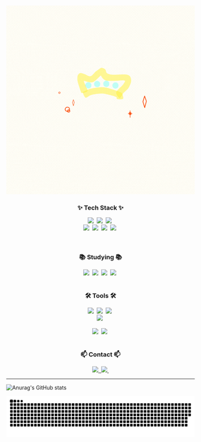 <!--타이틀 부분-->
<div align="center">
  <img src="./HEllo.gif"/>
</div> 
 
<!--내용 부분-->
<h3 align="center">✨ Tech Stack ✨</h3>
<div align="center">
  <img src="https://img.shields.io/badge/javascript-F7DF1E.svg?style=for-the-badge&logo=javascript&logoColor=20232a" />&nbsp
   <img src="https://img.shields.io/badge/Node.js-5FA04E.svg?style=for-the-badge&logo=node.js&logoColor=20232a" />&nbsp
  <img src="https://img.shields.io/badge/html5-E34F26.svg?style=for-the-badge&logo=html5&logoColor=white" />&nbsp
   
      
</div>

<div align="center">
   <img src="https://img.shields.io/badge/socket.io-E34F26.svg?style=for-the-badge&logo=socketio&logoColor=white" />&nbsp
    <img src="https://img.shields.io/badge/mysql-4479A1.svg?style=for-the-badge&logo=mysql&logoColor=white" />&nbsp
       <img src="https://img.shields.io/badge/redis-FF4438.svg?style=for-the-badge&logo=redis&logoColor=white" />&nbsp
  <img src="https://img.shields.io/badge/express-21759B.svg?style=for-the-badge&logo=express&logoColor=white" />&nbsp

</div>

<br>

<div align="center">

</div>

<br>

<h3 align="center">📚 Studying 📚</h3>
<div align="center">
  <img src="https://img.shields.io/badge/typescript-007ACC.svg?style=for-the-badge&logo=typescript&logoColor=white" />&nbsp
    <img src="https://img.shields.io/badge/Nest.js-E0234E.svg?style=for-the-badge&logo=nestjs&logoColor=white" />&nbsp
     <img src="https://img.shields.io/badge/Unity-E0234E.svg?style=for-the-badge&logo=unity&logoColor=white" />&nbsp
       <img src="https://img.shields.io/badge/AWS-232F3E.svg?style=for-the-badge&logo=amazonwebservices&logoColor=white" />&nbsp
         
     

</div>

<br>

<h3 align="center">🛠 Tools 🛠</h3>
<div align="center">
  <img src="https://img.shields.io/badge/git-F05033.svg?style=for-the-badge&logo=git&logoColor=white" />&nbsp
  <img src="https://img.shields.io/badge/github-181717.svg?style=for-the-badge&logo=github&logoColor=white" />&nbsp
  <img src="https://img.shields.io/badge/Notion-F3F3F3.svg?style=for-the-badge&logo=notion&logoColor=black" />&nbsp
</div>

<div align="center">
    <img src="https://img.shields.io/badge/insomnia-4000BF.svg?style=for-the-badge&logo=insomnia&logoColor=white" />&nbsp
</div>

<br>

<div align="center">
  <img src="https://img.shields.io/badge/VSCode-2C2C32.svg?style=for-the-badge&logo=visual-studio-code&logoColor=22ABF3" />&nbsp
    <img src="https://img.shields.io/badge/Rider-2C2C32.svg?style=for-the-badge&logo=rider&logoColor=22ABF3" />&nbsp

</div>
       
<br>

<h3 align="center">📫 Contact 📫</h3>
<div align="center">
  <a href="https://0168.tistory.com/">
    <img src="https://img.shields.io/badge/Tistory-EC4815?style=for-the-badge&logo=tistory&logoColor=white" />&nbsp
  </a>
  <a href="mailto:wjws9608@gmail.com">
    <img
      src="https://img.shields.io/badge/wjws9608@gmail.com-D14836?style=for-the-badge&logo=gmail&logoColor=white"/>&nbsp
  </a>
  
</div>

---
![Anurag's GitHub stats](https://github-readme-stats.vercel.app/api?username=hanwj75&show_icons=true&theme=radical)



<img src="https://github.com/hanwj75/hanwj75/blob/output/github-contribution-grid-snake.svg"/>
